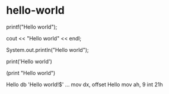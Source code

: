 # hello-world

printf("Hello world");

cout << "Hello world" << endl;

System.out.println("Hello world");

print('Hello world')

(print "Hello world")

Hello db 'Hello world!$'
...
mov dx, offset Hello
mov ah, 9
int 21h
    
